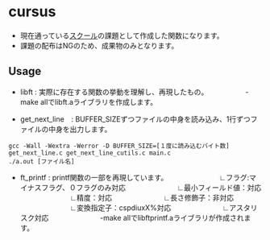 # cursus　
* 現在通っている[スクール](https://42tokyo.jp/)の課題として作成した関数になります。
* 課題の配布はNGのため、成果物のみとなります。

## Usage
* libft : 実際に存在する関数の挙動を理解し、再現したもの。
  　　　　　-make allでlibft.aライブラリを作成します。
 
* get_next_line　: BUFFER_SIZEずつファイルの中身を読み込み、1行ずつファイルの中身を出力します。

```
gcc -Wall -Wextra -Werror -D BUFFER_SIZE=[１度に読み込むバイト数] get_next_line.c get_next_line_cutils.c main.c
./a.out [ファイル名]
```

* ft_printf : printf関数の一部を再現しています。
 　　　　　　　∟フラグ:マイナスフラグ、０フラグのみ対応
 　　　　　　　∟最小フィールド値：対応
 　　　　　　　∟精度：対応
 　　　　　　　∟長さ修飾子：非対応
 　　　　　　　∟変換指定子：cspdiuxX%対応
 　　　　　　　∟アスタリスク対応
 　　　　　　　-make allでlibftprintf.aライブラリが作成されます。
